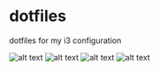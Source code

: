 # dotfiles
dotfiles for my i3 configuration


![alt text](https://github.com/ati1cus/dotfiles/blob/master/Screenshots/1.png)
![alt text](https://github.com/ati1cus/dotfiles/blob/master/Screenshots/2.png)
![alt text](https://github.com/ati1cus/dotfiles/blob/master/Screenshots/3.png)
![alt text](https://github.com/ati1cus/dotfiles/blob/master/Screenshots/4.png)

